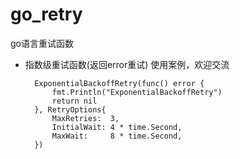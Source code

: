 # go_retry
go语言重试函数
- 指数级重试函数(返回error重试)
  使用案例，欢迎交流
  ```
	ExponentialBackoffRetry(func() error {
		fmt.Println("ExponentialBackoffRetry")
		return nil
	}, RetryOptions{
		MaxRetries:  3,
		InitialWait: 4 * time.Second,
		MaxWait:     8 * time.Second,
	})
```
